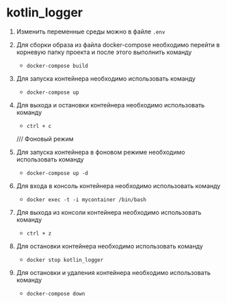 # kotlin_logger

1. Изменить переменные среды можно в файле `.env`
2. Для сборки образа из файла docker-compose необходимо перейти в корневую папку проекта и после этого выполнить команду
   * `docker-compose build`
3. Для запуска контейнера необходимо использовать команду
   * `docker-compose up`
4. Для выхода и остановки контейнера необходимо использовать команду
   * `ctrl + c`
   
   /// Фоновый режим
5. Для запуска контейнера в фоновом режиме необходимо использовать команду
   * `docker-compose up -d`
6. Для входа в консоль контейнера необходимо использовать команду
   * `docker exec -t -i mycontainer /bin/bash`
7. Для выхода из консоли контейнера необходимо использовать команду
   * `ctrl + z`
8. Для остановки контейнера необходимо использовать команду
   * `docker stop kotlin_logger`
9. Для остановки и удаления контейнера необходимо использовать команду
   * `docker-compose down`
